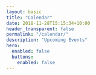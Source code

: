 ```yaml
---
layout: basic
title: "Calendar"
date: 2018-11-28T15:15:34+10:00
header_transparent: false
permalink: "/calendar/"
description: "Upcoming Events"
hero:
  enabled: false
  buttons:
    enabled: false
---
```


<div id="calendar" style="width:150%; max-width: 95vw; height: 100%;"></div>
<script src='https://cdn.jsdelivr.net/npm/fullcalendar@6.1.10/index.global.min.js'></script>
<script type="text/javascript" src="{{ '/assets/js/calendar.js' | relative_url }}"></script>
